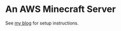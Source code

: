 # An AWS Minecraft Server

See [my blog](https://bergsans.net/essays/2021-08-28-an-aws-minecraft-server-and-when-cloud-computing-shines/) for setup instructions.
